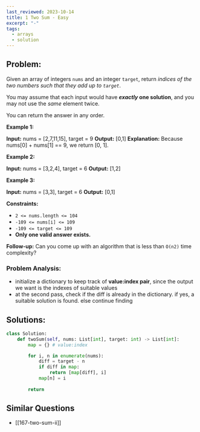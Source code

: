 ```yaml
---
last_reviewed: 2023-10-14
title: 1 Two Sum - Easy
excerpt: "-"
tags:
  - arrays
  - solution
---
```

## Problem:

Given an array of integers `nums` and an integer `target`, return _indices of the two numbers such that they add up to `target`_.

You may assume that each input would have **_exactly_ one solution**, and you may not use the _same_ element twice.

You can return the answer in any order.

**Example 1:**

**Input:** nums = [2,7,11,15], target = 9
**Output:** [0,1]
**Explanation:** Because nums[0] + nums[1] == 9, we return [0, 1].

**Example 2:**

**Input:** nums = [3,2,4], target = 6
**Output:** [1,2]

**Example 3:**

**Input:** nums = [3,3], target = 6
**Output:** [0,1]

**Constraints:**

- `2 <= nums.length <= 104`
- `-109 <= nums[i] <= 109`
- `-109 <= target <= 109`
- **Only one valid answer exists.**

**Follow-up:** Can you come up with an algorithm that is less than `O(n2)` time complexity?

### Problem Analysis:

- initialize a dictionary to keep track of **value:index pair**, since the output we want is the indexes of suitable values
- at the second pass, check if the diff is already in the dictionary. if yes, a suitable solution is found. else continue finding

## Solutions:

```python
class Solution:
    def twoSum(self, nums: List[int], target: int) -> List[int]:
        map = {} # value:index

        for i, n in enumerate(nums):
            diff = target - n
            if diff in map:
                return [map[diff], i]
            map[n] = i
            
        return
```

## Similar Questions

- [[167-two-sum-ii]]